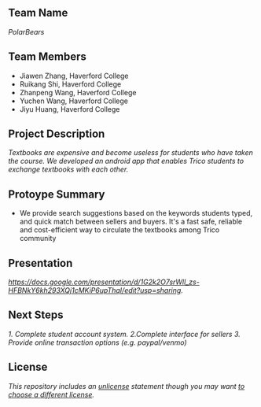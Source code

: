 
## Team Name

*PolarBears*

## Team Members

- Jiawen Zhang, Haverford College
- Ruikang Shi, Haverford College
- Zhanpeng Wang, Haverford College
- Yuchen Wang, Haverford College
- Jiyu Huang, Haverford College 

## Project Description

*Textbooks are expensive and become useless for students who have taken the course. We developed an android app that enables Trico students to exchange textbooks with each other.*

## Protoype Summary

* We provide search suggestions based on the keywords students typed, and quick match between sellers and buyers. It's a fast safe, reliable and cost-efficient way to circulate the textbooks among Trico community


## Presentation

*https://docs.google.com/presentation/d/1G2k2O7srWll_zs-HFBNkY6kh293XQj1cMKiP6upThqI/edit?usp=sharing.*

## Next Steps

*1. Complete student account system. 2.Complete interface for sellers 3. Provide online transaction options (e.g. paypal/venmo)*

## License

*This repository includes an [unlicense](http://unlicense.org/) statement though you may want [to choose a different license](https://choosealicense.com/).*
